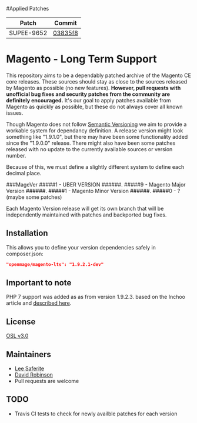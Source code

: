 #Applied Patches

| Patch | Commit |
| ----- | ------ |
| SUPEE-9652 | [03835f8](https://github.com/OpenMage/magento-lts/commit/03835f8) |


# Magento - Long Term Support

This repository aims to be a dependably patched archive of the Magento CE core releases. These sources should stay as close to the sources released by Magento as possible (no new features).  **However, pull requests with unofficial bug fixes and security patches from the community are definitely encouraged.** It's our goal to apply patches available from Magento as quickly as possible, but these do not always cover all known issues.

Though Magento does not follow [Semantic Versioning](http://semver.org/) we aim to provide a workable system for dependancy definition.  A release version might look something like "1.9.1.0", but there may have been some functionality added since the "1.9.0.0" release.  There might also have been some patches released with no update to the currently available sources or version number.  

Because of this, we must define a slightly different system to define each decimal place.


##\#MageVer
#####1 - UBER VERSION
######.
#####9 - Magento Major Version
######.
#####1 - Magento Minor Version
######.
#####0 - ? (maybe some patches)


Each Magento Version release will get its own branch that will be independently maintained with patches and backported bug fixes.


## Installation
This allows you to define your version dependencies safely in composer.json:

```json
"openmage/magento-lts": "1.9.2.1-dev"
```

## Important to note
PHP 7 support was added as as from version 1.9.2.3. based on the Inchoo article and [described here](https://github.com/OpenMage/magento-lts/pull/62).

## License
[OSL v3.0](http://opensource.org/licenses/OSL-3.0)


## Maintainers
* [Lee Saferite](https://github.com/LeeSaferite)
* [David Robinson](https://github.com/drobinson)
* Pull requests are welcome


## TODO
* Travis CI tests to check for newly availble patches for each version

